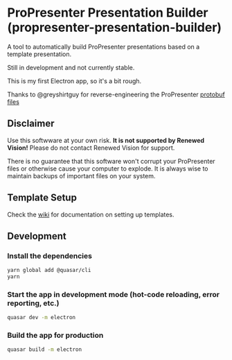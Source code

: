 # ProPresenter Presentation Builder (propresenter-presentation-builder)

A tool to automatically build ProPresenter presentations based on a template presentation.

Still in development and not currently stable.

This is my first Electron app, so it's a bit rough.

Thanks to @greyshirtguy for reverse-engineering the ProPresenter [protobuf files](https://github.com/greyshirtguy/ProPresenter7-Proto)

## Disclaimer

Use this softwware at your own risk. **It is not supported by Renewed Vision!** Please do not contact Renewed Vision for support.

There is no guarantee that this software won't corrupt your ProPresenter files or otherwise cause your computer to explode. It is always wise to maintain backups of important files on your system.

## Template Setup

Check the [wiki](https://github.com/cgarwood/propresenter-presentation-builder/wiki) for documentation on setting up templates.

## Development

### Install the dependencies

```bash
yarn global add @quasar/cli
yarn
```

### Start the app in development mode (hot-code reloading, error reporting, etc.)

```bash
quasar dev -m electron
```

### Build the app for production

```bash
quasar build -m electron
```
